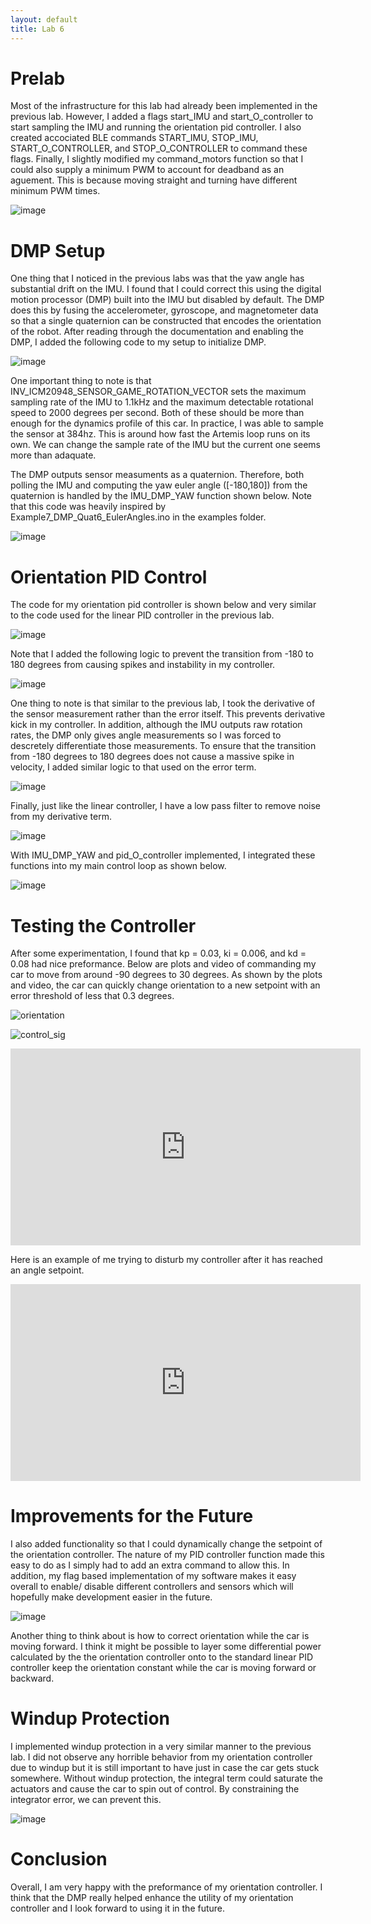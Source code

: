 ```yaml
---
layout: default
title: Lab 6
---
```


# Prelab

Most of the infrastructure for this lab had already been implemented in the previous lab. However, I added a flags start_IMU and start_O_controller to start sampling the IMU and running the orientation pid controller. I also created accociated BLE commands START_IMU, STOP_IMU, START_O_CONTROLLER, and STOP_O_CONTROLLER to command these flags. Finally, I slightly modified my command_motors function so that I could also supply a minimum PWM to account for deadband as an aguement. This is because moving straight and turning have different minimum PWM times.

![image](https://github.com/user-attachments/assets/44572e98-0bb9-4915-b9b0-b2a97e77cacc)

# DMP Setup

One thing that I noticed in the previous labs was that the yaw angle has substantial drift on the IMU. I found that I could correct this using the digital motion processor (DMP) built into the IMU but disabled by default. The DMP does this by fusing the accelerometer, gyroscope, and magnetometer data so that a single quaternion can be constructed that encodes the orientation of the robot. After reading through the documentation and enabling the DMP, I added the following code to my setup to initialize DMP. 

![image](https://github.com/user-attachments/assets/8c299303-5281-443f-950d-76a64afa2f1b)

One important thing to note is that INV_ICM20948_SENSOR_GAME_ROTATION_VECTOR sets the maximum sampling rate of the IMU to 1.1kHz and the maximum detectable rotational speed to 2000 degrees per second. Both of these should be more than enough for the dynamics profile of this car. In practice, I was able to sample the sensor at 384hz. This is around how fast the Artemis loop runs on its own. We can change the sample rate of the IMU but the current one seems more than adaquate. 

The DMP outputs sensor measuments as a quaternion. Therefore, both polling the IMU and computing the yaw euler angle ([-180,180]) from the quaternion is handled by the IMU_DMP_YAW function shown below. Note that this code was heavily inspired by Example7_DMP_Quat6_EulerAngles.ino in the examples folder. 

![image](https://github.com/user-attachments/assets/fde2d86d-9aaf-498a-b44a-018b66625c61)

# Orientation PID Control

The code for my orientation pid controller is shown below and very similar to the code used for the linear PID controller in the previous lab.

![image](https://github.com/user-attachments/assets/187f7e12-2b88-40d5-bd4b-3a696e4b1020)

Note that I added the following logic to prevent the transition from -180 to 180 degrees from causing spikes and instability in my controller.

![image](https://github.com/user-attachments/assets/176fbf3b-3ccc-4765-ba68-d43f307b85b4)

One thing to note is that similar to the previous lab, I took the derivative of the sensor measurement rather than the error itself. This prevents derivative kick in my controller. In addition, although the IMU outputs raw rotation rates, the DMP only gives angle measurements so I was forced to descretely differentiate those measurements. To ensure that the transition from -180 degrees to 180 degrees does not cause a massive spike in velocity, I added similar logic to that used on the error term.

![image](https://github.com/user-attachments/assets/751f2a73-e214-4fc6-a41c-dc9e0e558416)

Finally, just like the linear controller, I have a low pass filter to remove noise from my derivative term. 

![image](https://github.com/user-attachments/assets/dfab47d6-fb8a-4878-9bc9-ff95a85aed51)

With IMU_DMP_YAW and pid_O_controller implemented, I integrated these functions into my main control loop as shown below.

![image](https://github.com/user-attachments/assets/c0aadf2f-11bf-42e6-bb35-62eeadc37201)

# Testing the Controller

After some experimentation, I found that kp = 0.03, ki = 0.006, and kd = 0.08 had nice preformance. Below are plots and video of commanding my car to move from around -90 degrees to 30 degrees. As shown by the plots and video, the car can quickly change orientation to a new setpoint with an error threshold of less that 0.3 degrees.

![orientation](https://github.com/user-attachments/assets/2328423d-595f-4174-9cff-9a232ebf9661)

![control_sig](https://github.com/user-attachments/assets/fd840186-342b-41d1-89ed-c05fe49dc9dd)

<iframe width="560" height="315" src="https://www.youtube.com/embed/kDg8-Fvx0Cg" frameborder="0" allow="accelerometer; autoplay; encrypted-media; gyroscope; picture-in-picture" allowfullscreen></iframe>

Here is an example of me trying to disturb my controller after it has reached an angle setpoint.

<iframe width="560" height="315" src="https://www.youtube.com/embed/b9SBJ4yOQyQ" frameborder="0" allow="accelerometer; autoplay; encrypted-media; gyroscope; picture-in-picture" allowfullscreen></iframe>

# Improvements for the Future

I also added functionality so that I could dynamically change the setpoint of the orientation controller. The nature of my PID controller function made this easy to do as I simply had to add an extra command to allow this. In addition, my flag based implementation of my software makes it easy overall to enable/ disable different controllers and sensors which will hopefully make development easier in the future.

![image](https://github.com/user-attachments/assets/998b91c9-aa97-4f4c-871e-1d60c685b5aa)

Another thing to think about is how to correct orientation while the car is moving forward. I think it might be possible to layer some differential power calculated by the the orientation controller onto to the standard linear PID controller keep the orientation constant while the car is moving forward or backward. 

# Windup Protection

I implemented windup protection in a very similar manner to the previous lab. I did not observe any horrible behavior from my orientation controller due to windup but it is still important to have just in case the car gets stuck somewhere. Without windup protection, the integral term could saturate the actuators and cause the car to spin out of control. By constraining the integrator error, we can prevent this.

![image](https://github.com/user-attachments/assets/670732a3-d97e-4be9-ba85-d6b166c3568e)

# Conclusion

Overall, I am very happy with the preformance of my orientation controller. I think that the DMP really helped enhance the utility of my orientation controller and I look forward to using it in the future.















